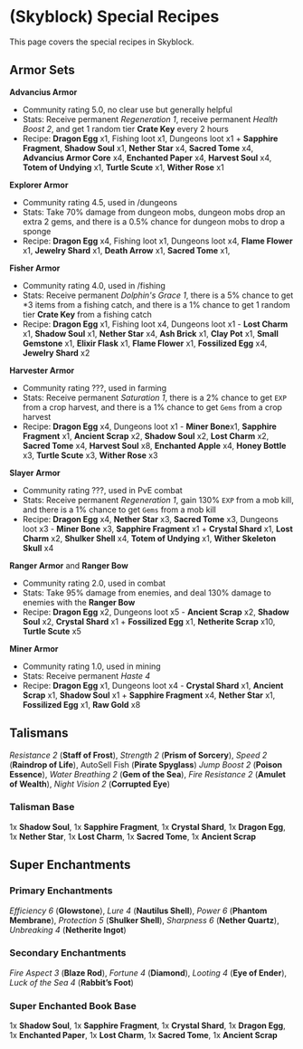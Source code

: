 # (Skyblock) Special Recipes
This page covers the special recipes in Skyblock.
## Armor Sets
**Advancius Armor**
 - Community rating 5.0, no clear use but generally helpful
 - Stats: Receive permanent *Regeneration 1*, receive permanent *Health Boost 2*, and get 1 random tier **Crate Key** every 2 hours
 - Recipe: **Dragon Egg** x1, Fishing loot x1, Dungeons loot x1 + **Sapphire Fragment**, **Shadow Soul** x1, **Nether Star** x4, **Sacred Tome** x4, **Advancius Armor Core** x4, **Enchanted Paper** x4, **Harvest Soul** x4, **Totem of Undying** x1, **Turtle Scute** x1, **Wither Rose** x1

**Explorer Armor**
 - Community rating 4.5, used in /dungeons
 - Stats: Take 70% damage from dungeon mobs, dungeon mobs drop an extra 2 gems, and there is a 0.5% chance for dungeon mobs to drop a sponge
 - Recipe: **Dragon Egg** x4, Fishing loot x1, Dungeons loot x4, **Flame Flower** x1, **Jewelry Shard** x1, **Death Arrow** x1, **Sacred Tome** x1,

**Fisher Armor**
 - Community rating 4.0, used in /fishing
 - Stats: Receive permanent *Dolphin's Grace 1*, there is a 5% chance to get *3 items from a fishing catch, and there is a 1% chance to get 1 random tier **Crate Key** from a fishing catch
 - Recipe: **Dragon Egg** x1, Fishing loot x4, Dungeons loot x1 - **Lost Charm** x1, **Shadow Soul** x1, **Nether Star** x4, **Ash Brick** x1, **Clay Pot** x1, **Small Gemstone** x1, **Elixir Flask** x1, **Flame Flower** x1, **Fossilized Egg** x4, **Jewelry Shard** x2

**Harvester Armor**
 - Community rating ???, used in farming
 - Stats: Receive permanent *Saturation 1*, there is a 2% chance to get `EXP` from a crop harvest, and there is a 1% chance to get `Gems` from a crop harvest
 - Recipe: **Dragon Egg** x4, Dungeons loot x1 - **Miner Bone**x1, **Sapphire Fragment** x1, **Ancient Scrap** x2, **Shadow Soul** x2, **Lost Charm** x2, **Sacred Tome** x4, **Harvest Soul** x8, **Enchanted Apple** x4, **Honey Bottle** x3, **Turtle Scute** x3, **Wither Rose** x3

**Slayer Armor**
 - Community rating ???, used in PvE combat
 - Stats: Receive permanent *Regeneration 1*, gain 130% `EXP` from a mob kill, and there is a 1% chance to get `Gems` from a mob kill
 - Recipe: **Dragon Egg** x4, **Nether Star** x3, **Sacred Tome** x3, Dungeons loot x3 - **Miner Bone** x3, **Sapphire Fragment** x1 + **Crystal Shard** x1, **Lost Charm** x2, **Shulker Shell** x4, **Totem of Undying** x1, **Wither Skeleton Skull** x4

**Ranger Armor** and **Ranger Bow**
 - Community rating 2.0, used in combat
 - Stats: Take 95% damage from enemies, and deal 130% damage to enemies with the **Ranger Bow**
 - Recipe: **Dragon Egg** x2, Dungeons loot x5 - **Ancient Scrap** x2, **Shadow Soul** x2, **Crystal Shard** x1 + **Fossilized Egg** x1, **Netherite Scrap** x10, **Turtle Scute** x5

**Miner Armor**
 - Community rating 1.0, used in mining
 - Stats: Receive permanent *Haste 4*
 - Recipe: **Dragon Egg** x1, Dungeons loot x4 - **Crystal Shard** x1, **Ancient Scrap** x1, **Shadow Soul** x1 + **Sapphire Fragment** x4, **Nether Star** x1, **Fossilized Egg** x1, **Raw Gold** x8

## Talismans
*Resistance 2* (**Staff of Frost**), *Strength 2* (**Prism of Sorcery**), *Speed 2* (**Raindrop of Life**), AutoSell Fish (**Pirate Spyglass**)
*Jump Boost 2* (**Poison Essence**), *Water Breathing 2* (**Gem of the Sea**), *Fire Resistance 2* (**Amulet of Wealth**), *Night Vision 2* (**Corrupted Eye**)
### Talisman Base
1x **Shadow Soul**, 1x **Sapphire Fragment**, 1x **Crystal Shard**, 1x **Dragon Egg**, 1x **Nether Star**, 1x **Lost Charm**, 1x **Sacred Tome**, 1x **Ancient Scrap**
## Super Enchantments
### Primary Enchantments
*Efficiency 6* (**Glowstone**), *Lure 4* (**Nautilus Shell**), *Power 6* (**Phantom Membrane**), *Protection 5* (**Shulker Shell**), *Sharpness 6* (**Nether Quartz**), *Unbreaking 4* (**Netherite Ingot**)
### Secondary Enchantments
*Fire Aspect 3* (**Blaze Rod**), *Fortune 4* (**Diamond**), *Looting 4* (**Eye of Ender**), *Luck of the Sea 4* (**Rabbit’s Foot**)
### Super Enchanted Book Base
1x **Shadow Soul**, 1x **Sapphire Fragment**, 1x **Crystal Shard**, 1x **Dragon Egg**, 1x **Enchanted Paper**, 1x **Lost Charm**, 1x **Sacred Tome**, 1x **Ancient Scrap**
